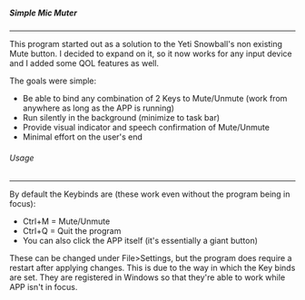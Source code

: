 ##### Simple Mic Muter
---
This program started out as a solution to the Yeti Snowball's non existing Mute button.
I decided to expand on it, so it now works for any input device and I added some QOL features as well. 

The goals were simple:
- Be able to bind any combination of 2 Keys to Mute/Unmute (work from anywhere as long as the APP is running)
- Run silently in the background (minimize to task bar)
- Provide visual indicator and speech confirmation of Mute/Unmute
- Minimal effort on the user's end

###### Usage
---
By default the Keybinds are (these work even without the program being in focus):
- Ctrl+M = Mute/Unmute
- Ctrl+Q = Quit the program 
- You can also click the APP itself (it's essentially a giant button)

These can be changed under File>Settings, but the program does require a restart after applying changes.
This is due to the way in which the Key binds are set. They are registered in Windows so that they're able to 
work while APP isn't in focus.